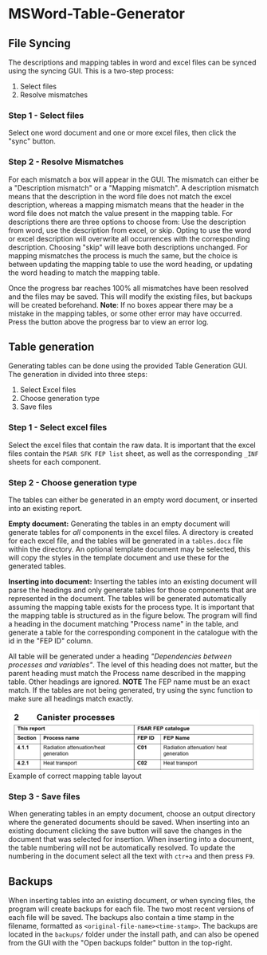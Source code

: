 # MSWord-Table-Generator

## File Syncing
The descriptions and mapping tables in word and excel files can be synced using the syncing GUI. This is a two-step process:

1. Select files
2. Resolve mismatches

### Step 1 - Select files
Select one word document and one or more excel files, then click the "sync" button. 

### Step 2 - Resolve Mismatches
For each mismatch a box will appear in the GUI. The mismatch can either be a "Description mismatch" or a "Mapping mismatch". A description mismatch means that the description in the word file does not match the excel description, whereas a mapping mismatch means that the header in the word file does not match the value present in the mapping table. For descriptions there are three options to choose from: Use the description from word, use the description from excel, or skip. Opting to use the word or excel description will overwrite all occurrences with the corresponding description. Choosing "skip" will leave both descriptions unchanged. For mapping mismatches the process is much the same, but the choice is between updating the mapping table to use the word heading, or updating the word heading to match the mapping table.

Once the progress bar reaches 100% all mismatches have been resolved and the files may be saved. This will modify the existing files, but backups will be created beforehand. **Note**: If no boxes appear there may be a mistake in the mapping tables, or some other error may have occurred. Press the button above the progress bar to view an error log.  

## Table generation
Generating tables can be done using the provided Table Generation GUI. The generation in divided into three steps:
1. Select Excel files
2. Choose generation type
3. Save files
### Step 1 - Select excel files
Select the excel files that contain the raw data. It is important that the excel files contain the `PSAR SFK FEP list` sheet, as well as the corresponding `_INF` sheets for each component.

### Step 2 - Choose generation type
The tables can either be generated in an empty word document, or inserted into an existing report.

**Empty document:** Generating the tables in an empty document will generate tables for _all_ components in the excel files. A directory is created for each excel file, and the tables will be generated in a `tables.docx` file within the directory. An optional template document may be selected, this will copy the styles in the template document and use these for the generated tables.

**Inserting into document:** Inserting the tables into an existing document will parse the headings and only generate tables for those components that are represented in the document. The tables will be generated automatically assuming the mapping table exists for the process type. It is important that the mapping table is structured as in the figure below. The program will find a heading in the document matching "Process name" in the table, and generate a table for the corresponding component in the catalogue with the id in the "FEP ID" column.

All table will be generated under a heading _"Dependencies between processes and variables"_. The level of this heading does not matter, but the parent heading must match the Process name described in the mapping table. Other headings are ignored. **NOTE** The FEP name must be an exact match. If the tables are not being generated, try using the sync function to make sure all headings match exactly.

![Example of correct mapping table](resources/mapping_example.png)
Example of correct mapping table layout

### Step 3 - Save files

When generating tables in an empty document, choose an output directory where the generated documents should be saved. When inserting into an existing document clicking the save button will save the changes in the document that was selected for insertion. When inserting into a document, the table numbering will not be automatically resolved. To update the numbering in the document select all the text with `ctr+a` and then press `F9`.

## Backups
When inserting tables into an existing document, or when syncing files, the program will create backups for each file. The two most recent versions of each file will be saved. The backups also contain a time stamp in the filename, formatted as `<original-file-name><time-stamp>`. The backups are located in the `backups/` folder under the install path, and can also be opened from the GUI with the "Open backups folder" button in the top-right. 